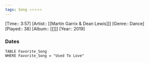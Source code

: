 ```yaml
---
tags: Song ⭐⭐⭐⭐⭐ 
---
```

[Time:: 3:57]
[Artist:: [[Martin Garrix & Dean Lewis]]]
[Genre:: Dance]
[Played:: 38]
[Album:: [[]]]
[Year:: 2019]
### Dates
````dataview
TABLE Favorite_Song
WHERE Favorite_Song = "Used To Love"
````